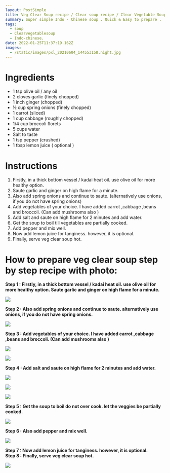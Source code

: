```yaml
---
layout: PostSimple
title: Veg Clear Soup recipe / Clear soup recipe / Clear Vegetable Soup
summary: Super simple Indo - Chinese soup . Quick & Easy to prepare .
tags:
  - soup
  - Clearvegetablesoup
  - Indo-chinese.
date: 2022-01-25T11:37:19.162Z
images:
  - /static/images/pxl_20210604_144553158.night.jpg
---
```


# Ingredients

- 1 tsp olive oil / any oil
- 2 cloves garlic (finely chopped)
- 1 inch ginger (chopped)
- ½ cup spring onions (finely chopped)
- 1 carrot (sliced)
- 1 cup cabbage (roughly chopped)
- 1/4 cup broccoli florets
- 5 cups water
- Salt to taste
- 1 tsp pepper (crushed)
- 1 tbsp lemon juice ( optional )

# Instructions

1.  Firstly, in a thick bottom vessel / kadai heat oil. use olive oil for more healthy option.
2.  Saute garlic and ginger on high flame for a minute.
3.  Also add spring onions and continue to saute. (alternatively use onions, if you do not have spring onions)
4.  Add vegetables of your choice. I have added carrot ,cabbage ,beans and broccoli. (Can add mushrooms also )
5.  Add salt and saute on high flame for 2 minutes and add water.
6.  Get the soup to boil till vegetables are partially cooked.
7.  Add pepper and mix well.
8.  Now add lemon juice for tanginess. however, it is optional.
9.  Finally, serve veg clear soup hot.

# How to prepare veg clear soup step by step recipe with photo:

**Step 1 : Firstly, in a thick bottom vessel / kadai heat oil. use olive oil for more healthy option. Saute garlic and ginger on high flame for a minute.**

![](/static/images/pxl_20210604_143240298.night.jpg)

**Step 2 : Also add spring onions and continue to saute. alternatively use onions, if you do not have spring onions.**

![](/static/images/pxl_20210604_143307530.night.jpg)

**Step 3 : Add vegetables of your choice. I have added carrot ,cabbage ,beans and broccoli. (Can add mushrooms also )**

![](/static/images/pxl_20210604_143351145.night.jpg)

![](/static/images/pxl_20210604_143402052.night.jpg)

**Step 4 : Add salt and saute on high flame for 2 minutes and add water.**

![](/static/images/pxl_20210604_143424647.night.jpg)

![](/static/images/pxl_20210604_143550903.night.jpg)

![](/static/images/pxl_20210604_143453986.night.jpg)

**Step 5 : Get the soup to boil do not over cook. let the veggies be partially cooked.**

![](/static/images/pxl_20210604_143511557.night.jpg)

**Step 6 : Also add pepper and mix well.**

![](/static/images/pxl_20210604_143723839.night.jpg)

**Step 7 : Now add lemon juice for tanginess. however, it is optional.**\
**Step 8 : Finally, serve veg clear soup hot.**

![](/static/images/pxl_20210604_144603301.night.jpg)
